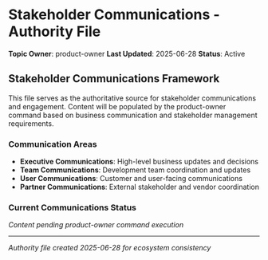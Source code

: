 # Stakeholder Communications - Authority File

**Topic Owner**: product-owner
**Last Updated**: 2025-06-28
**Status**: Active

## Stakeholder Communications Framework

This file serves as the authoritative source for stakeholder communications and engagement. Content will be populated by the product-owner command based on business communication and stakeholder management requirements.

### Communication Areas

- **Executive Communications**: High-level business updates and decisions
- **Team Communications**: Development team coordination and updates
- **User Communications**: Customer and user-facing communications
- **Partner Communications**: External stakeholder and vendor coordination

### Current Communications Status

*Content pending product-owner command execution*

---
*Authority file created 2025-06-28 for ecosystem consistency*
